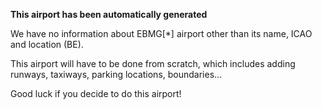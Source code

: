 **This airport has been automatically generated**

We have no information about EBMG[*] airport other than its name, ICAO and location (BE).

This airport will have to be done from scratch, which includes adding runways, taxiways, parking locations, boundaries...

Good luck if you decide to do this airport!